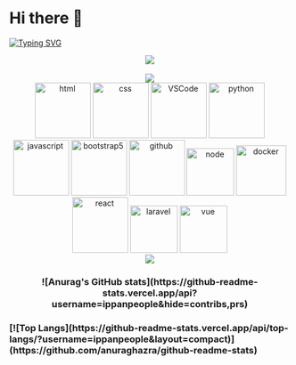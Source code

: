 #  Hi there 👋 
<!-- 动态打字效果 -->
[![Typing SVG](https://readme-typing-svg.herokuapp.com?color=17FF1E&lines=Hi+there+this+is+a+coding+raccoon)](https://git.io/typing-svg)

<!-- 敲代码的图片 -->
<div align="center" ><img order-radius="100px" src="https://cdn.jsdelivr.net/gh/sun0225SUN/photos/images/202108300019556.gif"/></div>
<br>

<!-- 贪吃蛇代码贡献图 -->
<div align="center"><img src="https://cdn.jsdelivr.net/gh/sun0225SUN/sun0225SUN/contribution-snake/github-contribution-grid-snake.svg" /></div>

<!-- Gif -->
<div align="center">
  <img alt-"html5" src="https://media.giphy.com/media/XAxylRMCdpbEWUAvr8/giphy.gif" width="100" title="html">
  <img alt="css" src="https://media.giphy.com/media/fsEaZldNC8A1PJ3mwp/giphy.gif" width="100" title="css">
  <img alt="VSCode" src="https://i.giphy.com/media/IdyAQJVN2kVPNUrojM/200.webp" width="100" title="vscode">
  <img alt="python" src="https://i.giphy.com/media/LMt9638dO8dftAjtco/200.webp" width="100" title="python">
  <img alt="javascript" src="https://media3.giphy.com/media/ln7z2eWriiQAllfVcn/200w.webp" width="100" title="javascript">
  <img alt="bootstrap5" src="https://media.giphy.com/media/Sr8xDpMwVKOHUWDVRD/giphy.gif" width="100" title="bootstrap5">
  <img alt="github" src="https://i.giphy.com/media/KzJkzjggfGN5Py6nkT/200.webp" width="100" title="github">
  <img alt="node" src="https://media.giphy.com/media/kdFc8fubgS31b8DsVu/giphy.gif" width="85" title="node">
  <img alt="docker" src="https://git.infra-lab.xyz/uploads/-/system/project/avatar/46/docker-gif-4.gif" width="90" title="docker">
  <img alt="react" src="https://media.giphy.com/media/iFmw13LV1hHhViPPWz/giphy.gif" width="100" title="react">
  <img alt="laravel" src="https://media.giphy.com/media/kHlrPbN9zaoOo7KXDo/giphy.gif" width="85" title="laravel">
  <img alt="vue" src="https://media.giphy.com/media/VgGthkhUvGgOit7Y9i/giphy.gif" width="85" title="vue">
</div>

<!-- just img -->
<div align="center"><img src="https://cdn.jsdelivr.net/gh/sun0225SUN/photos/images/202110311924844.png" /></div>

<h3 align="center">![Anurag's GitHub stats](https://github-readme-stats.vercel.app/api?username=ippanpeople&hide=contribs,prs)<h3>
[![Top Langs](https://github-readme-stats.vercel.app/api/top-langs/?username=ippanpeople&layout=compact)](https://github.com/anuraghazra/github-readme-stats)
